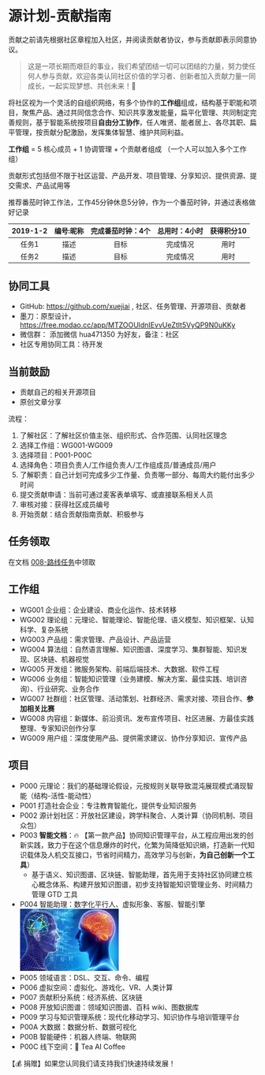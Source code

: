 源计划-贡献指南
============

贡献之前请先根据社区章程加入社区，并阅读贡献者协议，参与贡献即表示同意协议。

> 这是一项长期而艰巨的事业，我们希望团结一切可以团结的力量，努力使任何人参与贡献，欢迎各类认同社区价值的学习者、创新者加入贡献力量一同成长，一起实现梦想、共创未来！💪

将社区视为一个灵活的自组织网络，有多个协作的**工作组**组成，结构基于职能和项目，聚焦产品、通过共同信念合作、知识共享激发能量，扁平化管理、共同制定完善规则，基于智能系统按项目**自由分工协作**，任人唯贤、能者居上、各尽其职、扁平管理，按贡献分配激励，发挥集体智慧、维护共同利益。

**工作组** = 5 核心成员 + 1 协调管理 + 个贡献者组成 （一个人可以加入多个工作组）

贡献形式包括但不限于社区运营、产品开发、项目管理、分享知识、提供资源、提交需求、产品试用等

推荐番茄时钟工作法，工作45分钟休息5分钟，作为一个番茄时钟，并通过表格做好记录

| 2019-1-2|编号:昵称 | 完成番茄时钟：4个 | 总用时：4小时|获得积分10  |
|:---:|:---:|:---:|:---:|:---:|
| 任务1 | 描述  | 目标 | 完成情况|用时|
| 任务2 | 描述  | 目标 | 完成情况|用时|

## 协同工具

- GitHub: https://github.com/xuejiai , 社区、任务管理、开源项目、贡献者
- 墨刀：原型设计，https://free.modao.cc/app/MTZOOUldnIEvvUeZtlt5VyQP9N0uKKy
- 微信群： 添加微信 hua471350 为好友，备注：社区
- 社区专用协同工具：待开发

## 当前鼓励
- 贡献自己的相关开源项目
- 原创文章分享

流程：
1. 了解社区：了解社区价值主张、组织形式、合作范围、认同社区理念
1. 选择工作组：WG001-WG009
1. 选择项目：P001-P00C
1. 选择角色：项目负责人/工作组负责人/工作组成员/普通成员/用户
1. 了解职责：自己计划可完成多少工作量、负责哪一部分、每周大约能付出多少时间
1. 提交贡献申请：当前可通过麦客表单填写、或直接联系相关人员
1. 审核对接：获得社区成员编号
1. 开始贡献：结合贡献指南贡献、积极参与

## 任务领取

在文档 [008-路线任务](./008-路线任务.md)中领取

## 工作组

- WG001 企业组：企业建设、商业化运作、技术转移
- WG002 理论组：元理论、智能理论、智能伦理、语义模型、知识框架、认知科学、复杂系统
- WG003 产品组：需求管理、产品设计、产品运营
- WG004 算法组：自然语言理解、知识图谱、深度学习、集群智能、知识发现、区块链、机器视觉
- WG005 开发组：微服务架构、前端后端技术、大数据、软件工程
- WG006 业务组：智能知识管理（业务建模、解决方案、最佳实践、培训咨询）、行业研究、业务合作
- WG007 社群组：社区管理、活动策划、社群经济、需求对接、项目合作、**参加相关比赛**
- WG008 内容组：新媒体、前沿资讯、发布宣传项目、社区进展、方最佳实践整理、专家知识创作分享
- WG009 用户组：深度使用产品、提供需求建议、协作分享知识、宣传产品

## 项目
- P000 元理论：我们的基础理论假设，元按规则关联导致混沌展现模式涌现智能（结构-活性-能动性）
- P001 打造社会企业：专注教育智能化，提供专业知识服务
- P002 源计划社区：开放社区建设，跨学科聚合、人类计算（协同机制、项目众包）
- P003 **智能文档**：🔥 【第一款产品】协同知识管理平台，从工程应用出发的创新实践，致力于在这个信息爆炸的时代，化繁为简降低知识熵，打造新一代知识载体及人机交互接口，节省时间精力，高效学习与创新，**为自己创新一个工具**）  
  - 基于语义、知识图谱、区块链、智能助理，首先用于支持社区协同建立核心概念体系、构建开放知识图谱，初步支持智能知识管理业务、时间精力管理 GTD 工具
- P004 智能助理：数字化平行人、虚拟形象、客服、智能引擎
  <img alt="学记智能" src="./img/agent.jpg" width="200" />
- P005 领域语言：DSL、交互、命令、编程
- P006 虚拟空间：虚拟化、游戏化、VR、人类计算
- P007 贡献积分系统：经济系统、区块链
- P008 开放知识图谱：领域知识图谱、百科 wiki、图数据库
- P009 学习与知识管理系统：现代化移动学习、知识协作与培训管理平台
- P00A 大数据：数据分析、数据可视化
- P00B 智能硬件：机器人终端、物联网
- P00C 线下空间：🍮 Tea AI Coffee

【💰 捐赠】如果您认同我们请支持我们快速持续发展！
